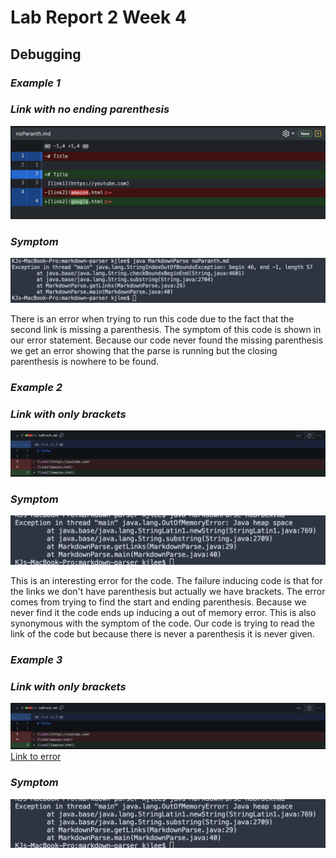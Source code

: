 # Lab Report 2 Week 4
## Debugging

### _Example 1_
### _Link with no ending parenthesis_
![image](images/file1.png)

### _Symptom_
![image](images/error1.png)

There is an error when trying to run this code due to the fact that the second link is missing a parenthesis. The symptom of this code is shown in our error statement. Because our code never found the missing parenthesis we get an error showing that the parse is running but the closing parenthesis is nowhere to be found.

### _Example 2_
### _Link with only brackets_
![image](images/file2.png)

### _Symptom_
![image](images/error2.png)

This is an interesting error for the code. The failure inducing code is that for the links we don't have parenthesis but actually we have brackets. The error comes from trying to find the start and ending parenthesis. Because we never find it the code ends up inducing a out of memory error. This is also synonymous with the symptom of the code. Our code is trying to read the link of the code but because there is never a parenthesis it is never given.

### _Example 3_
### _Link with only brackets_
![image](images/file2.png)
[Link to error](https://github.com/kjhlee/markdown-parser/commit/90b30cc4d7fa367c22d6e0f3452a330701ef7b96)

### _Symptom_
![image](images/error2.png)